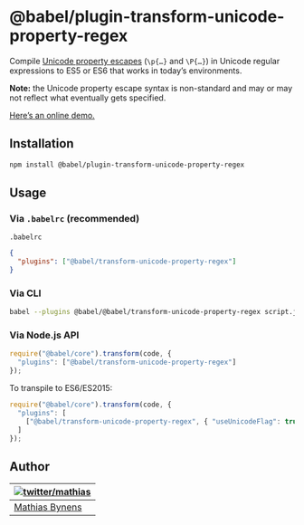 # @babel/plugin-transform-unicode-property-regex

Compile [Unicode property escapes](https://github.com/mathiasbynens/regexpu-core/blob/master/property-escapes.md) (`\p{…}` and `\P{…}`) in Unicode regular expressions to ES5 or ES6 that works in today’s environments.

**Note:** the Unicode property escape syntax is non-standard and may or may not reflect what eventually gets specified.

[Here’s an online demo.](https://mothereff.in/regexpu#input=var+regex+%3D+/%5Cp%7BScript_Extensions%3DGreek%7D/u%3B&unicodePropertyEscape=1)

## Installation

```sh
npm install @babel/plugin-transform-unicode-property-regex
```

## Usage

### Via `.babelrc` (recommended)

`.babelrc`

```json
{
  "plugins": ["@babel/transform-unicode-property-regex"]
}
```

### Via CLI

```sh
babel --plugins @babel/@babel/transform-unicode-property-regex script.js
```

### Via Node.js API

```js
require("@babel/core").transform(code, {
  "plugins": ["@babel/transform-unicode-property-regex"]
});
```

To transpile to ES6/ES2015:

```js
require("@babel/core").transform(code, {
  "plugins": [
    ["@babel/transform-unicode-property-regex", { "useUnicodeFlag": true }]
  ]
});
```

## Author

| [![twitter/mathias](https://gravatar.com/avatar/24e08a9ea84deb17ae121074d0f17125?s=70)](https://twitter.com/mathias "Follow @mathias on Twitter") |
|---|
| [Mathias Bynens](https://mathiasbynens.be/) |
